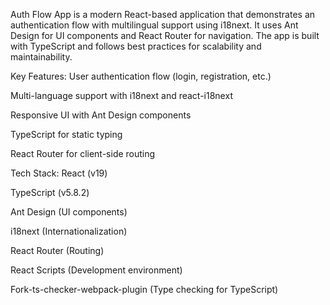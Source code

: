 Auth Flow App is a modern React-based application that demonstrates an authentication flow with multilingual support using i18next. It uses Ant Design for UI components and React Router for navigation. The app is built with TypeScript and follows best practices for scalability and maintainability.

Key Features:
User authentication flow (login, registration, etc.)

Multi-language support with i18next and react-i18next

Responsive UI with Ant Design components

TypeScript for static typing

React Router for client-side routing

Tech Stack:
React (v19)

TypeScript (v5.8.2)

Ant Design (UI components)

i18next (Internationalization)

React Router (Routing)

React Scripts (Development environment)

Fork-ts-checker-webpack-plugin (Type checking for TypeScript)
